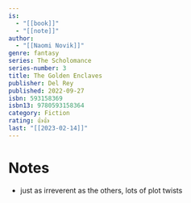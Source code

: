 ```yaml
---
is:
  - "[[book]]"
  - "[[note]]"
author:
  - "[[Naomi Novik]]"
genre: fantasy
series: The Scholomance
series-number: 3
title: The Golden Enclaves
publisher: Del Rey
published: 2022-09-27
isbn: 593158369
isbn13: 9780593158364
category: Fiction
rating: 👍👍
last: "[[2023-02-14]]"
---
```

# Notes
- just as irreverent as the others, lots of plot twists

